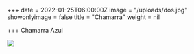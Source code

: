 +++
date = 2022-01-25T06:00:00Z
image = "/uploads/dos.jpg"
showonlyimage = false
title = "Chamarra"
weight = nil

+++
Chamarra Azul

![](/uploads/dos.jpg)